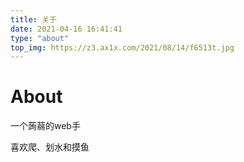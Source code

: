```yaml
---
title: 关于
date: 2021-04-16 16:41:41
type: "about"
top_img: https://z3.ax1x.com/2021/08/14/f6513t.jpg
---
```

# About

一个蒟蒻的web手

喜欢爬、划水和摸鱼